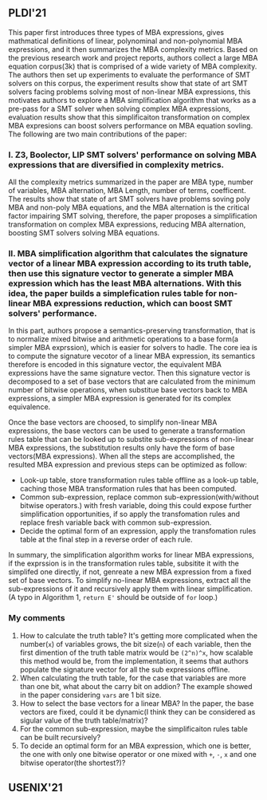 ## PLDI'21
This paper first introduces three types of MBA expressions, gives mathmatical definitions of linear, polynominal and non-polynomial MBA expressions, and it then summarizes the MBA complexity metrics. Based on the previous research work and project reports, authors collect a large MBA equation corpus(3k) that is comprised of a wide variety of MBA complexity. The authors then set up experiments to evaluate the performance of SMT solvers on this corpus, the experiment results show that state of art SMT solvers facing problems solving most of non-linear MBA expressions, this motivates authors to explore a MBA simplification algorithm that works as a pre-pass for a SMT solver when solving complex MBA expressions, evaluation results show that this simplificaiton transformation on complex MBA expresions can boost solvers performance on MBA equation sovling. The following are two main contributions of the paper:

### I. Z3, Boolector, LIP SMT solvers' performance on solving MBA expressions that are diversified in complexity metrics.

All the complexity metrics summarized in the paper are MBA type, number of variables, MBA alternation, MBA Length, number of terms, coefficent. The results show that state of art SMT solvers have problems soving poly MBA and non-poly MBA equations, and the MBA alternation is the critical factor impairing SMT solving, therefore, the paper proposes a simplification transformation on complex MBA expressions, reducing MBA alternation, boosting SMT solvers solving MBA equations.

### II. MBA simplification algorithm that calculates the signature vector of a linear MBA expression according to its truth table, then use this signature vector to generate a simpler MBA expression which has the least MBA alternations. With this idea, the paper builds a simplefication rules table for non-linear MBA expressions reduction, which can boost SMT solvers' performance. 

In this part, authors propose a semantics-preserving transformation, that is to normalize mixed bitwise and arithmetic operations to a base form(a simpler MBA exprssion), which is easier for solvers to hadle. The core iea is to compute the signature vecotor of a linear MBA expression, its semantics therefore is encoded in this signature vector, the equivalent MBA expressions have the same signature vector. Then this signature vector is decomposed to a set of base vectors that are calculated from the minimum number of bitwise operations, when substitue base vectors back to MBA expressions, a simpler MBA expression is generated for its complex equivalence. 

Once the base vectors are choosed, to simplify non-linear MBA expressions, the base vectors can be used to generate a transformation rules table that can be looked up to substite sub-expressions of non-linear MBA expressions, the substitution results only have the form of base vectors(MBA expressions). When all the steps are accomplished, the resulted MBA expression and previous steps can be optimized as follow:
 - Look-up table, store transformation rules table offline as a look-up table, caching those MBA transformation rules that has been computed.
 - Common sub-expression, replace common sub-expression(with/without bitwise operators.) with fresh variable, doing this could expose further simplification opportunities, if so apply the transfomation rules and replace fresh variable back with common sub-expression.
- Decide the optimal form of an expression, apply the transfomation rules table at the final step in a reverse order of each rule.  

In summary, the simplification algorithm works for linear MBA expressions, if the exprssion is in the transformation rules table, subsitite it with the simplifed one directly, if not, genreate a new MBA expression from a fixed set of base vectors. To simplify no-linear MBA expressions, extract all the sub-expressions of it and recursively apply them with linear simplification.(A typo in Algorithm 1, `return E'` should be outside of `for` loop.)

### My comments
1. How to calculate the truth table? It's getting more complicated when the number(`x`) of variables grows, the bit size(`n`) of each variable, then the first dimention of the truth table matrix would be `(2^n)^x`, how scalable this method would be, from the implementation, it seems that authors populate the signature vector for all the sub expressions offline.
2. When calculating the truth table, for the case that variables are more than one bit, what about the carry bit on addion? The example showed in the paper considering `vars` are 1 bit size.
3. How to select the base vectors for a linear MBA? In the paper, the base vectors are fixed, could it be dynamic(I think they can be considered as sigular value of the truth table/matrix)?
4. For the common sub-expression, maybe the simplificaiton rules table can be built recursively?
5. To decide an optimal form for an MBA expression, which one is better, the one with only one bitwise operator or one mixed with `+`, `-`, `x` and one bitwise operator(the shortest?)?



## USENIX'21
